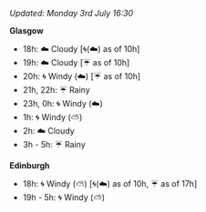 *Updated: Monday 3rd July 16:30*

**Glasgow**

* 18h: :cloud: Cloudy [:cyclone:(:cloud:) as of 10h]
* 19h: :cloud: Cloudy [:umbrella: as of 10h]
* 20h: :cyclone: Windy (:cloud:) [:umbrella: as of 10h]
* 21h, 22h: :umbrella: Rainy
* 23h, 0h: :cyclone: Windy (:cloud:)
* 1h: :cyclone: Windy (:partly_sunny:)
* 2h: :cloud: Cloudy
* 3h - 5h: :umbrella: Rainy

**Edinburgh**

* 18h: :cyclone: Windy (:partly_sunny:) [:cyclone:(:cloud:) as of 10h, :umbrella: as of 17h]
* 19h - 5h: :cyclone: Windy (:partly_sunny:)
